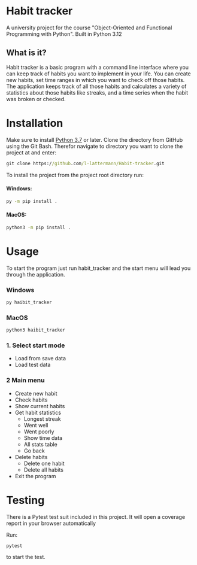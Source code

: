 # Habit tracker
A university project for the course "Object-Oriented and Functional Programming with Python".
Built in Python 3.12

## What is it?
Habit tracker is a basic program with a command line interface where you can keep track of habits you want to implement
in your life.
You can create new habits, set time ranges in which you want to check off those habits. The application keeps track of all those habits
and calculates a variety of statistics about those habits like streaks, and a time series when the habit was
broken or checked.

# Installation
Make sure to install [Python 3.7](https://www.python.org/downloads/) or later.
Clone the directory from GitHub using the Git Bash.
Therefor navigate to directory you want to clone the project at and enter:
````cmd
git clone https://github.com/l-lattermann/Habit-tracker.git
````
To install the project from the project root directory run:
#### Windows:
````cmd
py -m pip install .
````

#### MacOS:
````cmd
python3 -m pip install .
````
# Usage
To start the program just run habit_tracker and the start menu will lead you through the application.

### Windows
```cmd
py haibit_tracker
```
### MacOS
```cmd
python3 haibit_tracker
```
### 1. Select start mode
* Load from save data
* Load test data

### 2 Main menu
* Create new habit
* Check habits
* Show current habits
* Get habit statistics
  * Longest streak
  * Went well
  * Went poorly
  * Show time data
  * All stats table
  * Go back
* Delete habits
  * Delete one habit 
  * Delete all habits
* Exit the program 



# Testing
There is a Pytest test suit included in this project. It will open a coverage report in your browser automatically

Run:
```shell
pytest
```
to start the test.